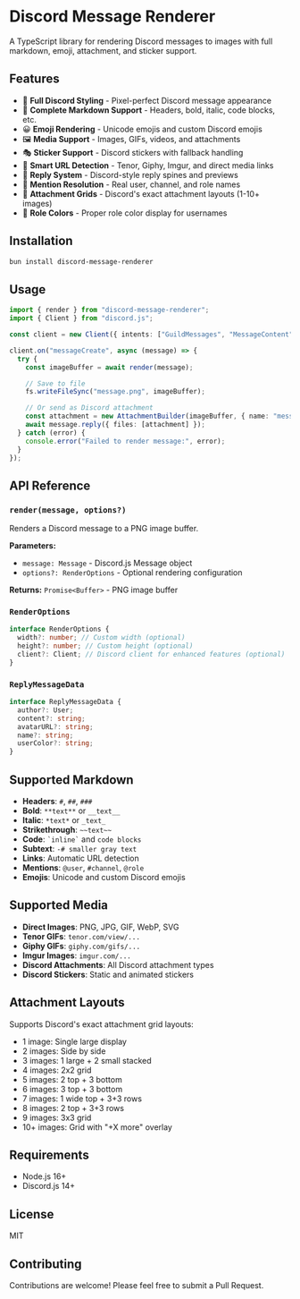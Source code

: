 # Discord Message Renderer

A TypeScript library for rendering Discord messages to images with full markdown, emoji, attachment, and sticker support.

## Features

- 🎨 **Full Discord Styling** - Pixel-perfect Discord message appearance
- 📝 **Complete Markdown Support** - Headers, bold, italic, code blocks, etc.
- 😀 **Emoji Rendering** - Unicode emojis and custom Discord emojis
- 🖼️ **Media Support** - Images, GIFs, videos, and attachments
- 🎭 **Sticker Support** - Discord stickers with fallback handling
- 🔗 **Smart URL Detection** - Tenor, Giphy, Imgur, and direct media links
- 💬 **Reply System** - Discord-style reply spines and previews
- 🎯 **Mention Resolution** - Real user, channel, and role names
- 📱 **Attachment Grids** - Discord's exact attachment layouts (1-10+ images)
- 🎨 **Role Colors** - Proper role color display for usernames

## Installation

```bash
bun install discord-message-renderer
```

## Usage

```typescript
import { render } from "discord-message-renderer";
import { Client } from "discord.js";

const client = new Client({ intents: ["GuildMessages", "MessageContent"] });

client.on("messageCreate", async (message) => {
  try {
    const imageBuffer = await render(message);

    // Save to file
    fs.writeFileSync("message.png", imageBuffer);

    // Or send as Discord attachment
    const attachment = new AttachmentBuilder(imageBuffer, { name: "message.png" });
    await message.reply({ files: [attachment] });
  } catch (error) {
    console.error("Failed to render message:", error);
  }
});
```

## API Reference

### `render(message, options?)`

Renders a Discord message to a PNG image buffer.

**Parameters:**

- `message: Message` - Discord.js Message object
- `options?: RenderOptions` - Optional rendering configuration

**Returns:** `Promise<Buffer>` - PNG image buffer

### `RenderOptions`

```typescript
interface RenderOptions {
  width?: number; // Custom width (optional)
  height?: number; // Custom height (optional)
  client?: Client; // Discord client for enhanced features (optional)
}
```

### `ReplyMessageData`

```typescript
interface ReplyMessageData {
  author?: User;
  content?: string;
  avatarURL?: string;
  name?: string;
  userColor?: string;
}
```

## Supported Markdown

- **Headers**: `#`, `##`, `###`
- **Bold**: `**text**` or `__text__`
- **Italic**: `*text*` or `_text_`
- **Strikethrough**: `~~text~~`
- **Code**: `` `inline` `` and `code blocks`
- **Subtext**: `-# smaller gray text`
- **Links**: Automatic URL detection
- **Mentions**: `@user`, `#channel`, `@role`
- **Emojis**: Unicode and custom Discord emojis

## Supported Media

- **Direct Images**: PNG, JPG, GIF, WebP, SVG
- **Tenor GIFs**: `tenor.com/view/...`
- **Giphy GIFs**: `giphy.com/gifs/...`
- **Imgur Images**: `imgur.com/...`
- **Discord Attachments**: All Discord attachment types
- **Discord Stickers**: Static and animated stickers

## Attachment Layouts

Supports Discord's exact attachment grid layouts:

- 1 image: Single large display
- 2 images: Side by side
- 3 images: 1 large + 2 small stacked
- 4 images: 2x2 grid
- 5 images: 2 top + 3 bottom
- 6 images: 3 top + 3 bottom
- 7 images: 1 wide top + 3+3 rows
- 8 images: 2 top + 3+3 rows
- 9 images: 3x3 grid
- 10+ images: Grid with "+X more" overlay

## Requirements

- Node.js 16+
- Discord.js 14+

## License

MIT

## Contributing

Contributions are welcome! Please feel free to submit a Pull Request.
